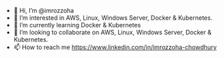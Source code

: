 - 👋 Hi, I’m @imrozzoha
- 👀 I’m interested in AWS, Linux, Windows Server, Docker & Kubernetes.
- 🌱 I’m currently learning Docker & Kubernetes
- 💞️ I’m looking to collaborate on AWS, Linux, Windows Server, Docker & Kubernetes. 
- 📫 How to reach me https://www.linkedin.com/in/imrozzoha-chowdhury

<!---
imrozzoha/imrozzoha is a ✨ special ✨ repository because its `README.md` (this file) appears on your GitHub profile.
You can click the Preview link to take a look at your changes.
--->
